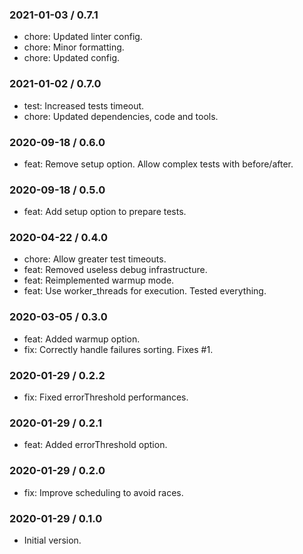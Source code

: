 ### 2021-01-03 / 0.7.1

- chore: Updated linter config.
- chore: Minor formatting.
- chore: Updated config.

### 2021-01-02 / 0.7.0

- test: Increased tests timeout.
- chore: Updated dependencies, code and tools.

### 2020-09-18 / 0.6.0

- feat: Remove setup option. Allow complex tests with before/after.

### 2020-09-18 / 0.5.0

- feat: Add setup option to prepare tests.

### 2020-04-22 / 0.4.0

- chore: Allow greater test timeouts.
- feat: Removed useless debug infrastructure.
- feat: Reimplemented warmup mode.
- feat: Use worker_threads for execution. Tested everything.

### 2020-03-05 / 0.3.0

- feat: Added warmup option.
- fix: Correctly handle failures sorting. Fixes #1.

### 2020-01-29 / 0.2.2

- fix: Fixed errorThreshold performances.

### 2020-01-29 / 0.2.1

- feat: Added errorThreshold option.

### 2020-01-29 / 0.2.0

- fix: Improve scheduling to avoid races.

### 2020-01-29 / 0.1.0

- Initial version.

